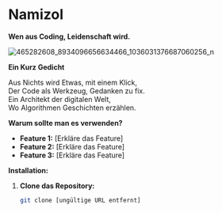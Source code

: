 # Namizol 

**Wen aus Coding, Leidenschaft wird.**

![465282608_8934096656634466_1036031376687060256_n](https://github.com/user-attachments/assets/805b280a-b99f-4649-87c6-289bf520c12c)



**Ein Kurz Gedicht**

Aus Nichts wird Etwas, mit einem Klick, <br>
Der Code als Werkzeug, Gedanken zu fix.<br>
Ein Architekt der digitalen Welt,<br>
Wo Algorithmen Geschichten erzählen.<br>

**Warum sollte man es verwenden?**

* **Feature 1:** [Erkläre das Feature]
* **Feature 2:** [Erkläre das Feature]
* **Feature 3:** [Erkläre das Feature]

**Installation:**

1. **Clone das Repository:**
   ```bash
   git clone [ungültige URL entfernt]
